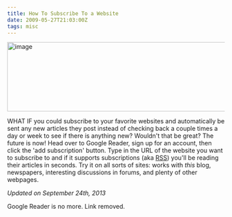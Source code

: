 ```yaml
---
title: How To Subscribe To a Website
date: 2009-05-27T21:03:00Z
tags: misc
---
```

<img alt="image" height="161" src="https://ggr_com.s3.amazonaws.com/images/websubs.jpg" width="512" />
<br/>

WHAT IF you could subscribe to your favorite websites and automatically be sent any new articles they post instead of checking back a couple times a day or week to see if there is anything new? Wouldn't that be great? The future is now! Head over to Google Reader, sign up for an account, then click the 'add subscription' button. Type in the URL of the website you want to subscribe to and if it supports subscriptions (aka [RSS][2]) you'll be reading their articles in seconds. Try it on all sorts of sites: works with *this* blog, newspapers, interesting discussions in forums, and plenty of other webpages.

*Updated on September 24th, 2013*

Google Reader is no more. Link removed.

 [2]: http://en.wikipedia.org/wiki/RSS_(file_format)
 
